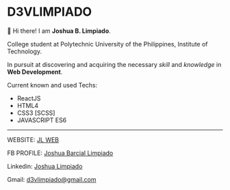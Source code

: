 # D3VLIMPIADO

👋 Hi there! I am **Joshua B. Limpiado**.

College student at Polytechnic University of the Philippines, Institute of Technology.

In pursuit at discovering and acquiring the necessary *skill* and *knowledge* in **Web Development**.

Current known and used Techs:
- ReactJS
- HTML4
- CSS3 [SCSS]
- JAVASCRIPT ES6

<hr>

WEBSITE: [JL WEB](https://d3vlimpiado.netlify.app/)

FB PROFILE: [Joshua Barcial Limpiado](https://www.facebook.com/josh.limpiado)

Linkedin: [Joshua Limpiado](https://www.linkedin.com/in/joshua-limpiado-2000/)

Gmail: [d3vlimpiado@gmail.com](mailto:d3vlimpiado@gmail.com)
